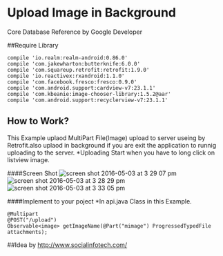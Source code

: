 # Upload Image in Background
Core Database Reference by Google Developer

##Require Library

    compile 'io.realm:realm-android:0.86.0'
    compile 'com.jakewharton:butterknife:6.0.0'
    compile 'com.squareup.retrofit:retrofit:1.9.0'
    compile 'io.reactivex:rxandroid:1.1.0'
    compile 'com.facebook.fresco:fresco:0.9.0'
    compile 'com.android.support:cardview-v7:23.1.1'
    compile 'com.kbeanie:image-chooser-library:1.5.2@aar'
    compile 'com.android.support:recyclerview-v7:23.1.1'
    
## How to Work?
This Example uplaod MultiPart File(Image) upload to server useing by Retrofit.also uplaod in background if you are exit the application to runnig uploading to the server.
*Uploading Start when you have to long click on listview image.

####Screen Shot
![screen shot 2016-05-03 at 3 29 07 pm](https://cloud.githubusercontent.com/assets/13134958/14980062/e9e4653a-1143-11e6-8ef2-dbc4db836e93.png)
![screen shot 2016-05-03 at 3 28 29 pm](https://cloud.githubusercontent.com/assets/13134958/14980063/e9e80ab4-1143-11e6-8d75-d163e5470f4e.png)
![screen shot 2016-05-03 at 3 33 05 pm](https://cloud.githubusercontent.com/assets/13134958/14980152/7ae3f8d4-1144-11e6-9b3e-3fea3e48bce7.png)

####Implement to your poject
    *In api.java Class in this Example.
    
    @Multipart
    @POST("/upload")
    Observable<image> getImageName(@Part("mimage") ProgressedTypedFile attachments);

##Idea by
http://www.socialinfotech.com/
